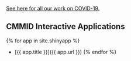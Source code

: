 [See here for all our work on COVID-19.](ncov.html) 

## CMMID Interactive Applications
{% for app in site.shinyapp %}
 - [{{ app.title }}]({{ app.url }})
{% endfor %}
